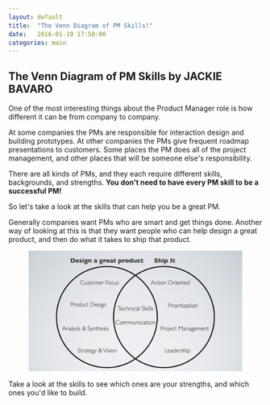 ```yaml
---
layout: default
title:  "The Venn Diagram of PM Skills!"
date:   2016-01-10 17:50:00
categories: main
---
```


<h2><span>The Venn Diagram of PM Skills by JACKIE BAVARO</span></h2>

One of the most interesting things about the Product Manager role is how different it can be from company to company.

At some companies the PMs are responsible for interaction design and building prototypes. At other companies the PMs give frequent roadmap presentations to customers. Some places the PM does all of the project management, and other places that will be someone else's responsibility.

There are all kinds of PMs, and they each require different skills, backgrounds, and strengths. <strong>You don't need to have every PM skill to be a successful PM! </strong>

So let's take a look at the skills that can help you be a great PM. 

Generally companies want PMs who are smart and get things done. Another way of looking at this is that they want people who can help design a great product, and then do what it takes to ship that product.



<figure><img src="/images/pm-main-skill.png" title="Venn Diagram of PM Skills"></figure>



Take a look at the skills to see which ones are your strengths, and which ones you'd like to build.


